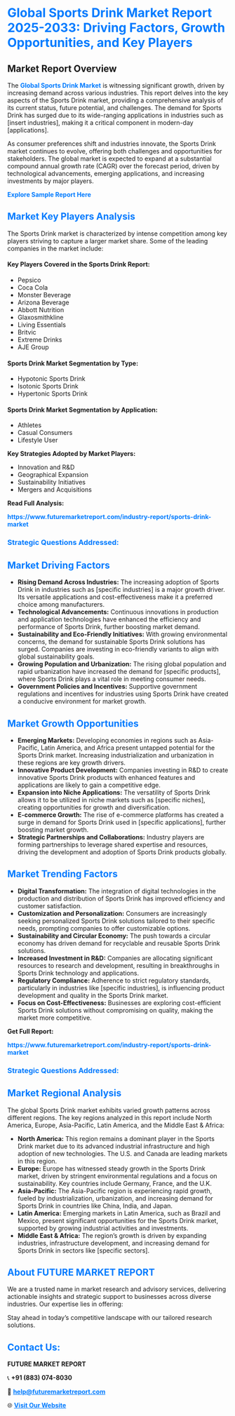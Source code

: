 <h1 style="color: #007BFF;">Global Sports Drink Market Report 2025-2033: Driving Factors, Growth Opportunities, and Key Players</h1>

<section id="overview">
<h2>Market Report Overview</h2>
<p>The <a href="https://www.futuremarketreport.com/industry-report/sports-drink-market" style="color: #007BFF; text-decoration: none;"><strong>Global Sports Drink Market</strong></a> is witnessing significant growth, driven by increasing demand across various industries. This report delves into the key aspects of the Sports Drink market, providing a comprehensive analysis of its current status, future potential, and challenges. The demand for Sports Drink has surged due to its wide-ranging applications in industries such as [insert industries], making it a critical component in modern-day [applications].</p>
<p>As consumer preferences shift and industries innovate, the Sports Drink market continues to evolve, offering both challenges and opportunities for stakeholders. The global market is expected to expand at a substantial compound annual growth rate (CAGR) over the forecast period, driven by technological advancements, emerging applications, and increasing investments by major players.</p>
</section>

<section id="overview">
<p><a href="https://www.futuremarketreport.com/request-sample/reportId=109869" style="color: #007BFF; text-decoration: none;"><strong>Explore Sample Report Here</strong></a></p>
</section>

<section id="key-players">
<h2 style="color: #007BFF;">Market Key Players Analysis</h2>
<p>The Sports Drink market is characterized by intense competition among key players striving to capture a larger market share. Some of the leading companies in the market include:</p>
<h4>Key Players Covered in the Sports Drink Report:</h4>
<ul><li>Pepsico</li><li>Coca Cola</li><li>Monster Beverage</li><li>Arizona Beverage</li><li>Abbott Nutrition</li><li>Glaxosmithkline</li><li>Living Essentials</li><li>Britvic</li><li>Extreme Drinks</li><li>AJE Group</li></ul>
<h4>Sports Drink Market Segmentation by Type:</h4>
<ul><li>Hypotonic Sports Drink</li><li>Isotonic Sports Drink</li><li>Hypertonic Sports Drink</li></ul>

<h4>Sports Drink Market Segmentation by Application:</h4>
<ul><li>Athletes</li><li>Casual Consumers</li><li>Lifestyle User</li></ul>
<p><strong>Key Strategies Adopted by Market Players:</strong></p>
<ul>
<li>Innovation and R&D</li>
<li>Geographical Expansion</li>
<li>Sustainability Initiatives</li>
<li>Mergers and Acquisitions</li>
</ul>
</section>

<section>
<p><strong>Read Full Analysis: </strong></p><a href="https://www.futuremarketreport.com/industry-report/sports-drink-market" style="color: #007BFF; text-decoration: none;"><strong>https://www.futuremarketreport.com/industry-report/sports-drink-market</strong></a>
<h3 style="color: #007BFF;">Strategic Questions Addressed:</h3>
</section>

<section id="driving-factors">
<h2 style="color: #007BFF;">Market Driving Factors</h2>
<ul>
<li><strong>Rising Demand Across Industries:</strong> The increasing adoption of Sports Drink in industries such as [specific industries] is a major growth driver. Its versatile applications and cost-effectiveness make it a preferred choice among manufacturers.</li>
<li><strong>Technological Advancements:</strong> Continuous innovations in production and application technologies have enhanced the efficiency and performance of Sports Drink, further boosting market demand.</li>
<li><strong>Sustainability and Eco-Friendly Initiatives:</strong> With growing environmental concerns, the demand for sustainable Sports Drink solutions has surged. Companies are investing in eco-friendly variants to align with global sustainability goals.</li>
<li><strong>Growing Population and Urbanization:</strong> The rising global population and rapid urbanization have increased the demand for [specific products], where Sports Drink plays a vital role in meeting consumer needs.</li>
<li><strong>Government Policies and Incentives:</strong> Supportive government regulations and incentives for industries using Sports Drink have created a conducive environment for market growth.</li>
</ul>
</section>

<section id="growth-opportunities">
<h2 style="color: #007BFF;">Market Growth Opportunities</h2>
<ul>
<li><strong>Emerging Markets:</strong> Developing economies in regions such as Asia-Pacific, Latin America, and Africa present untapped potential for the Sports Drink market. Increasing industrialization and urbanization in these regions are key growth drivers.</li>
<li><strong>Innovative Product Development:</strong> Companies investing in R&D to create innovative Sports Drink products with enhanced features and applications are likely to gain a competitive edge.</li>
<li><strong>Expansion into Niche Applications:</strong> The versatility of Sports Drink allows it to be utilized in niche markets such as [specific niches], creating opportunities for growth and diversification.</li>
<li><strong>E-commerce Growth:</strong> The rise of e-commerce platforms has created a surge in demand for Sports Drink used in [specific applications], further boosting market growth.</li>
<li><strong>Strategic Partnerships and Collaborations:</strong> Industry players are forming partnerships to leverage shared expertise and resources, driving the development and adoption of Sports Drink products globally.</li>
</ul>
</section>

<section id="trending-factors">
<h2 style="color: #007BFF;">Market Trending Factors</h2>
<ul>
<li><strong>Digital Transformation:</strong> The integration of digital technologies in the production and distribution of Sports Drink has improved efficiency and customer satisfaction.</li>
<li><strong>Customization and Personalization:</strong> Consumers are increasingly seeking personalized Sports Drink solutions tailored to their specific needs, prompting companies to offer customizable options.</li>
<li><strong>Sustainability and Circular Economy:</strong> The push towards a circular economy has driven demand for recyclable and reusable Sports Drink solutions.</li>
<li><strong>Increased Investment in R&D:</strong> Companies are allocating significant resources to research and development, resulting in breakthroughs in Sports Drink technology and applications.</li>
<li><strong>Regulatory Compliance:</strong> Adherence to strict regulatory standards, particularly in industries like [specific industries], is influencing product development and quality in the Sports Drink market.</li>
<li><strong>Focus on Cost-Effectiveness:</strong> Businesses are exploring cost-efficient Sports Drink solutions without compromising on quality, making the market more competitive.</li>
</ul>
</section>

<section>
<p><strong>Get Full Report: </strong></p><a href="https://www.futuremarketreport.com/industry-report/sports-drink-market" style="color: #007BFF; text-decoration: none;"><strong>https://www.futuremarketreport.com/industry-report/sports-drink-market</strong></a>
<h3 style="color: #007BFF;">Strategic Questions Addressed:</h3>
</section>


<section id="regional-analysis">
<h2 style="color: #007BFF;">Market Regional Analysis</h2>
<p>The global Sports Drink market exhibits varied growth patterns across different regions. The key regions analyzed in this report include North America, Europe, Asia-Pacific, Latin America, and the Middle East & Africa:</p>
<ul>
<li><strong>North America:</strong> This region remains a dominant player in the Sports Drink market due to its advanced industrial infrastructure and high adoption of new technologies. The U.S. and Canada are leading markets in this region.</li>
<li><strong>Europe:</strong> Europe has witnessed steady growth in the Sports Drink market, driven by stringent environmental regulations and a focus on sustainability. Key countries include Germany, France, and the U.K.</li>
<li><strong>Asia-Pacific:</strong> The Asia-Pacific region is experiencing rapid growth, fueled by industrialization, urbanization, and increasing demand for Sports Drink in countries like China, India, and Japan.</li>
<li><strong>Latin America:</strong> Emerging markets in Latin America, such as Brazil and Mexico, present significant opportunities for the Sports Drink market, supported by growing industrial activities and investments.</li>
<li><strong>Middle East & Africa:</strong> The region’s growth is driven by expanding industries, infrastructure development, and increasing demand for Sports Drink in sectors like [specific sectors].</li>
</ul>
</section>

<footer>
<h2 style="color: #007BFF;">About FUTURE MARKET REPORT</h2>
<p>We are a trusted name in market research and advisory services, delivering actionable insights and strategic support to businesses across diverse industries. Our expertise lies in offering:</p>

<p>Stay ahead in today’s competitive landscape with our tailored research solutions.</p>

<h2 style="color: #007BFF;">Contact Us:</h2>
<p><strong>FUTURE MARKET REPORT</strong></p>
<p>📞 <strong>+91 (883) 074-8030</strong></p>
<p>📧 <strong><a href="mailto:help@futuremarketreport.com" style="color: #007BFF;">help@futuremarketreport.com</a></strong></p>
<p>🌐 <strong><a href="https://www.futuremarketreport.com/" style="color: #007BFF;">Visit Our Website</a></strong></p>
</footer>
